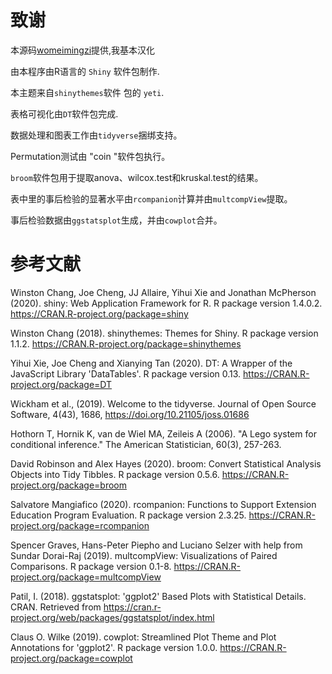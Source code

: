 # 致谢

本源码[womeimingzi](https://github.com/womeimingzi11/moreThanANOVA)提供,我基本汉化

由本程序由R语言的 `Shiny` 软件包制作.

本主题来自`shinythemes`软件 包的 `yeti`.

表格可视化由`DT`软件包完成.

数据处理和图表工作由`tidyverse`捆绑支持。

Permutation测试由 "coin "软件包执行。

`broom`软件包用于提取anova、wilcox.test和kruskal.test的结果。

表中里的事后检验的显著水平由`rcompanion`计算并由`multcompView`提取。

事后检验数据由`ggstatsplot`生成，并由`cowplot`合并。

# 参考文献

Winston Chang, Joe Cheng, JJ Allaire, Yihui Xie and Jonathan McPherson (2020). shiny: Web Application Framework for R. R package version 1.4.0.2. https://CRAN.R-project.org/package=shiny

Winston Chang (2018). shinythemes: Themes for Shiny. R package version 1.1.2. https://CRAN.R-project.org/package=shinythemes
  
Yihui Xie, Joe Cheng and Xianying Tan (2020). DT: A Wrapper of the JavaScript Library 'DataTables'. R package version 0.13. https://CRAN.R-project.org/package=DT

Wickham et al., (2019). Welcome to the tidyverse. Journal of Open Source Software, 4(43), 1686, https://doi.org/10.21105/joss.01686

Hothorn T, Hornik K, van de Wiel MA, Zeileis A (2006). "A Lego system for conditional inference." The American
Statistician, 60(3), 257-263.

David Robinson and Alex Hayes (2020). broom: Convert Statistical Analysis Objects into Tidy Tibbles. R package version 0.5.6. https://CRAN.R-project.org/package=broom

Salvatore Mangiafico (2020). rcompanion: Functions to Support Extension Education Program Evaluation. R package version 2.3.25. https://CRAN.R-project.org/package=rcompanion

Spencer Graves, Hans-Peter Piepho and Luciano Selzer with help from Sundar Dorai-Raj (2019). multcompView: Visualizations of Paired Comparisons. R package version 0.1-8. https://CRAN.R-project.org/package=multcompView

Patil, I. (2018). ggstatsplot: 'ggplot2' Based Plots with Statistical Details. CRAN. Retrieved from https://cran.r-project.org/web/packages/ggstatsplot/index.html

Claus O. Wilke (2019). cowplot: Streamlined Plot Theme and Plot Annotations for 'ggplot2'. R package version 1.0.0. https://CRAN.R-project.org/package=cowplot